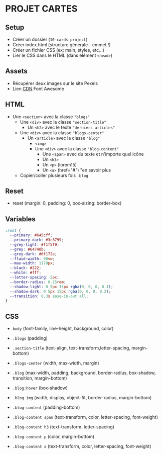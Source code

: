 # PROJET CARTES

## Setup

- Créer un dossier (`10-cards-project`)
- Créer index.html (structure générale - emmet !)
- Créer un fichier CSS (ex: main, styles, etc...)
- Lier le CSS dans le HTML (dans élément `<head>`)

## Assets

- Récupérer deux images sur le site Pexels
- Lien [CDN](https://cdnjs.com/) Font Awesome

## HTML

- Une `<section>` avec la classe `"blogs"`
    - Une `<div>` avec la classe `"section-title"`
        - Un `<h2>` avec le texte `"derniers articles"`
    - Une `<div>` avec la classe `"blogs-center"`
        - Un `<article>` avec la classe `"blog"`
            - `<img>`
            - Une `<div>` avec la classe `"blog-content"`
                - Une `<span>` avec du texte et n'importe quel icône
                - Un `<h3>`
                - Un `<p>` (lorem15)
                - Un `<a>` (href="#") "en savoir plus
    - Copier/coller plusieurs fois `.blog`

## Reset

- reset (margin: 0, padding: 0, box-sizing: border-box)

## Variables

```css
:root {
  --primary: #645cff;
  --primary-dark: #3c3799;
  --grey-light: #f1f5f9;
  --grey: #64748b;
  --grey-dark: #0f172a;
  --fluid-width: 90vw;
  --max-width: 1170px;
  --black: #222;
  --white: #fff;
  --letter-spacing: 2px;
  --border-radius: 0.15rem;
  --shadow-light: 0 5px 15px rgba(0, 0, 0, 0.1);
  --shadow-dark: 0 5px 15px rgba(0, 0, 0, 0.2);
  --transition: 0.3s ease-in-out all;
}
```

## CSS

- `body` (font-family, line-height, background, color)
- `.blogs` (padding)
- `.section-title` (text-align, text-transform,letter-spacing, margin-bottom)

- `.blogs-center` (width, max-width, margin)
- `.blog` (max-width, padding, background, border-radius, box-shadow, transition, margin-bottom)
- `.blog:hover` (box-shadow)

- `.blog img` (width, display, object-fit, border-radius, margin-bottom)

- `.blog-content` (padding-bottom)
- `.blog-content span` (text-transform, color, letter-spacing, font-weight)
- `.blog-content h3` (text-transform, letter-spacing)
- `.blog-content p` (color, margin-bottom)
- `.blog-content a` (text-transform, color, letter-spacing, font-weight)
